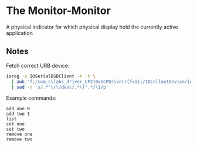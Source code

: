 # The Monitor-Monitor

A physical indicator for which physical display hold the currently active application

## Notes

Fetch correct URB device:

```bash
ioreg -c IOSerialBSDClient -r -t \
  | awk 'f;/com_silabs_driver_CP210xVCPDriver/{f=1};/IOCalloutDevice/{exit}' \
  | sed -n 's/.*"\(\/dev\/.*\)".*/\1/p'
```

Example commands:

```plaintext
add one 0
add two 1
list
set one
set two
remove one
remove two
```
